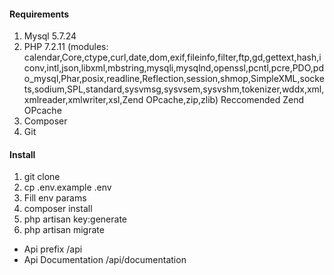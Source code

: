 #### Requirements
1. Mysql 5.7.24
2. PHP 7.2.11 (modules: calendar,Core,ctype,curl,date,dom,exif,fileinfo,filter,ftp,gd,gettext,hash,iconv,intl,json,libxml,mbstring,mysqli,mysqlnd,openssl,pcntl,pcre,PDO,pdo_mysql,Phar,posix,readline,Reflection,session,shmop,SimpleXML,sockets,sodium,SPL,standard,sysvmsg,sysvsem,sysvshm,tokenizer,wddx,xml,xmlreader,xmlwriter,xsl,Zend OPcache,zip,zlib) Reccomended Zend OPcache
3. Composer
4. Git

#### Install
1. git clone
2. cp .env.example .env
3. Fill env params
4. composer install
4. php artisan key:generate
5. php artisan migrate


* Api prefix /api
* Api Documentation /api/documentation


